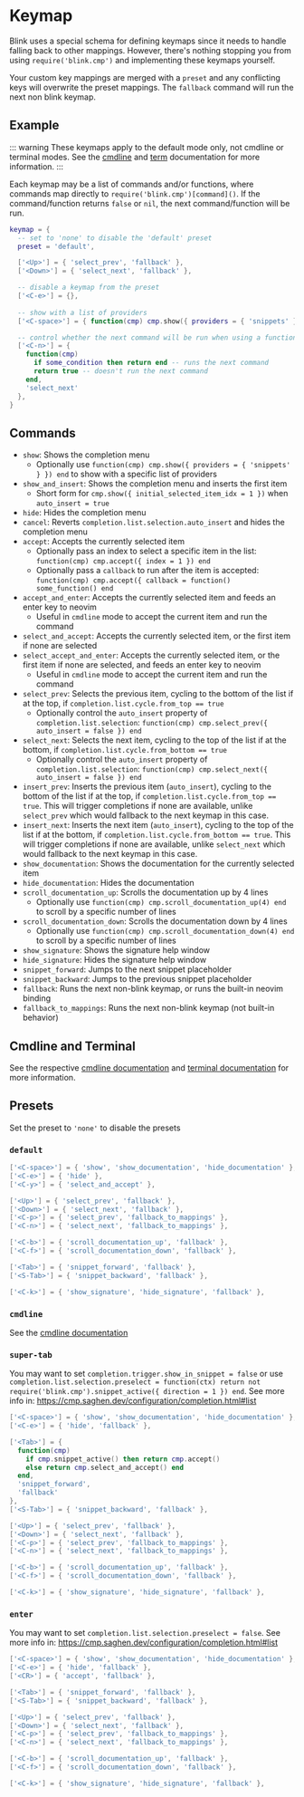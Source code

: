 # Keymap

Blink uses a special schema for defining keymaps since it needs to handle falling back to other mappings. However, there's nothing stopping you from using `require('blink.cmp')` and implementing these keymaps yourself.

Your custom key mappings are merged with a `preset` and any conflicting keys will overwrite the preset mappings. The `fallback` command will run the next non blink keymap.

## Example

::: warning
These keymaps apply to the default mode only, not cmdline or terminal modes. See the [cmdline](../modes/cmdline.md) and [term](../modes/term.md) documentation for more information.
:::

Each keymap may be a list of commands and/or functions, where commands map directly to `require('blink.cmp')[command]()`. If the command/function returns `false` or `nil`, the next command/function will be run.

```lua
keymap = {
  -- set to 'none' to disable the 'default' preset
  preset = 'default',

  ['<Up>'] = { 'select_prev', 'fallback' },
  ['<Down>'] = { 'select_next', 'fallback' },

  -- disable a keymap from the preset
  ['<C-e>'] = {},
  
  -- show with a list of providers
  ['<C-space>'] = { function(cmp) cmp.show({ providers = { 'snippets' } }) end },

  -- control whether the next command will be run when using a function
  ['<C-n>'] = { 
    function(cmp)
      if some_condition then return end -- runs the next command
      return true -- doesn't run the next command
    end,
    'select_next'
  },
}
```

## Commands

- `show`: Shows the completion menu
  - Optionally use `function(cmp) cmp.show({ providers = { 'snippets' } }) end` to show with a specific list of providers
- `show_and_insert`: Shows the completion menu and inserts the first item
  - Short form for `cmp.show({ initial_selected_item_idx = 1 })` when `auto_insert = true`
- `hide`: Hides the completion menu
- `cancel`: Reverts `completion.list.selection.auto_insert` and hides the completion menu
- `accept`: Accepts the currently selected item
  - Optionally pass an index to select a specific item in the list: `function(cmp) cmp.accept({ index = 1 }) end`
  - Optionally pass a `callback` to run after the item is accepted: `function(cmp) cmp.accept({ callback = function() some_function() end`
- `accept_and_enter`: Accepts the currently selected item and feeds an enter key to neovim
  - Useful in `cmdline` mode to accept the current item and run the command
- `select_and_accept`: Accepts the currently selected item, or the first item if none are selected
- `select_accept_and_enter`: Accepts the currently selected item, or the first item if none are selected, and feeds an enter key to neovim
  - Useful in `cmdline` mode to accept the current item and run the command
- `select_prev`: Selects the previous item, cycling to the bottom of the list if at the top, if `completion.list.cycle.from_top == true`
  - Optionally control the `auto_insert` property of `completion.list.selection`: `function(cmp) cmp.select_prev({ auto_insert = false }) end`
- `select_next`: Selects the next item, cycling to the top of the list if at the bottom, if `completion.list.cycle.from_bottom == true`
  - Optionally control the `auto_insert` property of `completion.list.selection`: `function(cmp) cmp.select_next({ auto_insert = false }) end`
- `insert_prev`: Inserts the previous item (`auto_insert`), cycling to the bottom of the list if at the top, if `completion.list.cycle.from_top == true`. This will trigger completions if none are available, unlike `select_prev` which would fallback to the next keymap in this case.
- `insert_next`: Inserts the next item (`auto_insert`), cycling to the top of the list if at the bottom, if `completion.list.cycle.from_bottom == true`. This will trigger completions if none are available, unlike `select_next` which would fallback to the next keymap in this case.
- `show_documentation`: Shows the documentation for the currently selected item
- `hide_documentation`: Hides the documentation
- `scroll_documentation_up`: Scrolls the documentation up by 4 lines
  - Optionally use `function(cmp) cmp.scroll_documentation_up(4) end` to scroll by a specific number of lines
- `scroll_documentation_down`: Scrolls the documentation down by 4 lines
  - Optionally use `function(cmp) cmp.scroll_documentation_down(4) end` to scroll by a specific number of lines
- `show_signature`: Shows the signature help window
- `hide_signature`: Hides the signature help window
- `snippet_forward`: Jumps to the next snippet placeholder
- `snippet_backward`: Jumps to the previous snippet placeholder
- `fallback`: Runs the next non-blink keymap, or runs the built-in neovim binding
- `fallback_to_mappings`: Runs the next non-blink keymap (not built-in behavior)

## Cmdline and Terminal

See the respective [cmdline documentation](../modes/cmdline.md) and [terminal documentation](../modes/term.md) for more information.

## Presets

Set the preset to `'none'` to disable the presets

### `default`

```lua
['<C-space>'] = { 'show', 'show_documentation', 'hide_documentation' },
['<C-e>'] = { 'hide' },
['<C-y>'] = { 'select_and_accept' },

['<Up>'] = { 'select_prev', 'fallback' },
['<Down>'] = { 'select_next', 'fallback' },
['<C-p>'] = { 'select_prev', 'fallback_to_mappings' },
['<C-n>'] = { 'select_next', 'fallback_to_mappings' },

['<C-b>'] = { 'scroll_documentation_up', 'fallback' },
['<C-f>'] = { 'scroll_documentation_down', 'fallback' },

['<Tab>'] = { 'snippet_forward', 'fallback' },
['<S-Tab>'] = { 'snippet_backward', 'fallback' },

['<C-k>'] = { 'show_signature', 'hide_signature', 'fallback' },
```

### `cmdline`

See the [cmdline documentation](../modes/cmdline.md)

### `super-tab`

You may want to set `completion.trigger.show_in_snippet = false` or use `completion.list.selection.preselect = function(ctx) return not require('blink.cmp').snippet_active({ direction = 1 }) end`. See more info in: https://cmp.saghen.dev/configuration/completion.html#list

```lua
['<C-space>'] = { 'show', 'show_documentation', 'hide_documentation' },
['<C-e>'] = { 'hide', 'fallback' },

['<Tab>'] = {
  function(cmp)
    if cmp.snippet_active() then return cmp.accept()
    else return cmp.select_and_accept() end
  end,
  'snippet_forward',
  'fallback'
},
['<S-Tab>'] = { 'snippet_backward', 'fallback' },

['<Up>'] = { 'select_prev', 'fallback' },
['<Down>'] = { 'select_next', 'fallback' },
['<C-p>'] = { 'select_prev', 'fallback_to_mappings' },
['<C-n>'] = { 'select_next', 'fallback_to_mappings' },

['<C-b>'] = { 'scroll_documentation_up', 'fallback' },
['<C-f>'] = { 'scroll_documentation_down', 'fallback' },

['<C-k>'] = { 'show_signature', 'hide_signature', 'fallback' },
```

### `enter`

You may want to set `completion.list.selection.preselect = false`. See more info in: https://cmp.saghen.dev/configuration/completion.html#list

```lua
['<C-space>'] = { 'show', 'show_documentation', 'hide_documentation' },
['<C-e>'] = { 'hide', 'fallback' },
['<CR>'] = { 'accept', 'fallback' },

['<Tab>'] = { 'snippet_forward', 'fallback' },
['<S-Tab>'] = { 'snippet_backward', 'fallback' },

['<Up>'] = { 'select_prev', 'fallback' },
['<Down>'] = { 'select_next', 'fallback' },
['<C-p>'] = { 'select_prev', 'fallback_to_mappings' },
['<C-n>'] = { 'select_next', 'fallback_to_mappings' },

['<C-b>'] = { 'scroll_documentation_up', 'fallback' },
['<C-f>'] = { 'scroll_documentation_down', 'fallback' },

['<C-k>'] = { 'show_signature', 'hide_signature', 'fallback' },
```
